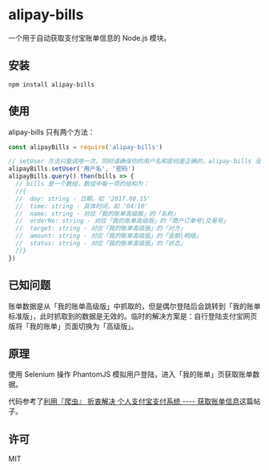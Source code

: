 # alipay-bills

一个用于自动获取支付宝账单信息的 Node.js 模块。

## 安装

```
npm install alipay-bills
```

## 使用

alipay-bills 只有两个方法：

```js
const alipayBills = require('alipay-bills')

// setUser 方法只能调用一次，同时请确保你的用户名和密码是正确的，alipay-bills 没有处理密码错误的情况。
alipayBills.setUser('用户名', '密码')
alipayBills.query().then(bills => {
  // bills 是一个数组，数组中每一项的结构为：
  //{
  //  day: string - 日期，如 '2017.08.15'
  //  time: string - 具体时间，如 '04:10'
  //  name: string - 对应「我的账单高级版」的「名称」
  //  orderNo: string - 对应「我的账单高级版」的「商户订单号|交易号」
  //  target: string - 对应「我的账单高级版」的「对方」
  //  amount: string - 对应「我的账单高级版」的「金额|明细」
  //  status: string - 对应「我的账单高级版」的「状态」
  //}
})
```

## 已知问题

账单数据是从「我的账单高级版」中抓取的，但是偶尔登陆后会跳转到「我的账单标准版」，此时抓取到的数据是无效的。临时的解决方案是：自行登陆支付宝网页版将「我的账单」页面切换为「高级版」。

## 原理

使用 Selenium 操作 PhantomJS 模拟用户登陆，进入「我的账单」页获取账单数据。

代码参考了[利用『爬虫』 折衷解决 个人支付宝支付系统 ---- 获取账单信息](https://www.v2ex.com/t/383179)这篇帖子。

## 许可

MIT
